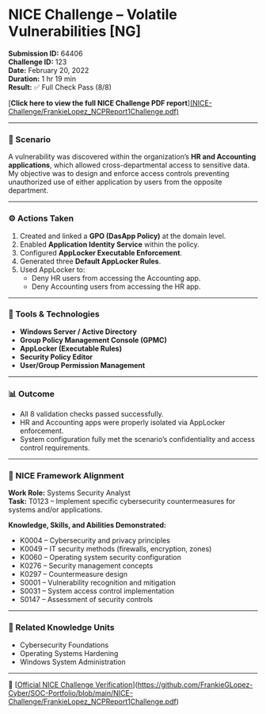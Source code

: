 # NICE Challenge – Volatile Vulnerabilities [NG]
**Submission ID:** 64406  
**Challenge ID:** 123  
**Date:** February 20, 2022  
**Duration:** 1 hr 19 min  
**Result:** ✅ Full Check Pass (8/8)

[**Click here to view the full NICE Challenge PDF report**][(NICE-Challenge/FrankieLopez_NCPReport1Challenge.pdf)](https://github.com/FrankieGLopez-Cyber/SOC-Portfolio/blob/main/NICE-Challenge/FrankieLopez_NCPReport1Challenge.pdf)
 
---

### 🧠 Scenario
A vulnerability was discovered within the organization’s **HR and Accounting applications**, which allowed cross-departmental access to sensitive data.  
My objective was to design and enforce access controls preventing unauthorized use of either application by users from the opposite department.

---

### ⚙️ Actions Taken
1. Created and linked a **GPO (DasApp Policy)** at the domain level.  
2. Enabled **Application Identity Service** within the policy.  
3. Configured **AppLocker Executable Enforcement**.  
4. Generated three **Default AppLocker Rules**.  
5. Used AppLocker to:
   - Deny HR users from accessing the Accounting app.  
   - Deny Accounting users from accessing the HR app.

---

### 🧰 Tools & Technologies
- **Windows Server / Active Directory**
- **Group Policy Management Console (GPMC)**
- **AppLocker (Executable Rules)**
- **Security Policy Editor**
- **User/Group Permission Management**

---

### 📊 Outcome
- All 8 validation checks passed successfully.  
- HR and Accounting apps were properly isolated via AppLocker enforcement.  
- System configuration fully met the scenario’s confidentiality and access control requirements.

---

### 🧩 NICE Framework Alignment
**Work Role:** Systems Security Analyst  
**Task:** T0123 – Implement specific cybersecurity countermeasures for systems and/or applications.  

**Knowledge, Skills, and Abilities Demonstrated:**
- K0004 – Cybersecurity and privacy principles  
- K0049 – IT security methods (firewalls, encryption, zones)  
- K0060 – Operating system security configuration  
- K0276 – Security management concepts  
- K0297 – Countermeasure design  
- S0001 – Vulnerability recognition and mitigation  
- S0031 – System access control implementation  
- S0147 – Assessment of security controls

---

### 🧩 Related Knowledge Units
- Cybersecurity Foundations  
- Operating Systems Hardening  
- Windows System Administration  

---

🔗 [[Official NICE Challenge Verification](https://portal.nice-challenge.com/reports/verify/FD120-48FF-331A8/)](https://github.com/FrankieGLopez-Cyber/SOC-Portfolio/blob/main/NICE-Challenge/FrankieLopez_NCPReport1Challenge.pdf)

